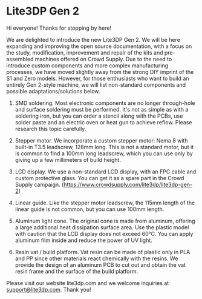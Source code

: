 # Lite3DP Gen 2

Hi everyone! Thanks for stopping by here!

We are delighted to introduce the new Lite3DP Gen 2. We will be here expanding and improving the open source documentation, with a focus on the study, modification, improvement and repair of the kits and pre-assembled machines offered on Crowd Supply.
Due to the need to introduce custom components and more complex manufacturing processes, we have moved slightly away from the strong DIY imprint of the S1 and Zero models. However, for those enthusiasts who want to build an entirely Gen 2-style machine, we will list non-standard components and possible adaptations/solutions below.

1. SMD soldering.
Most electronic components are no longer through-hole and surface soldering must be performed. It's not as simple as with a soldering iron, but you can order a stencil along with the PCBs, use solder paste and an electric oven or heat gun to achieve reflow. Please research this topic carefully.

2. Stepper motor.
We incorporate a custom stepper motor: Nema 8 with built-in T3.5 leadscrew, 128mm long. This is not a standard motor, but it is common to find a 100mm long leadscrew, which you can use only by giving up a few millimeters of build height.
   
3. LCD display.
We use a non-standard LCD display, with an FPC cable and custom protective glass. You can get it as a spare part in the Crowd Supply campaign. (https://www.crowdsupply.com/lite3dp/lite3dp-gen-2)
   
4. Linear guide.
Like the stepper motor leadscrew, the 115mm length of the linear guide is not common, but you can use 100mm length.
   
5. Aluminum light cone.
The original cone is made from aluminum, offering a large additional heat dissipation surface area. Use the plastic model with caution that the LCD display does not exceed 60°C. You can apply aluminum film inside and reduce the power of UV light.
    
6. Resin vat / build platform.
Vat resin can be made of plastic only in PLA and PP since other materials react chemically with the resins. We provide the design of an aluminum PCB to cut out and obtain the vat resin frame and the surface of the build platform.

Please visit our website lite3dp.com and we welcome inquiries at support@lite3dp.com. Thank you!
